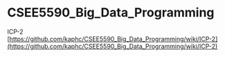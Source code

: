 # CSEE5590_Big_Data_Programming<br>

ICP-2<br>
[https://github.com/kaphc/CSEE5590_Big_Data_Programming/wiki/ICP-2](https://github.com/kaphc/CSEE5590_Big_Data_Programming/wiki/ICP-2)
